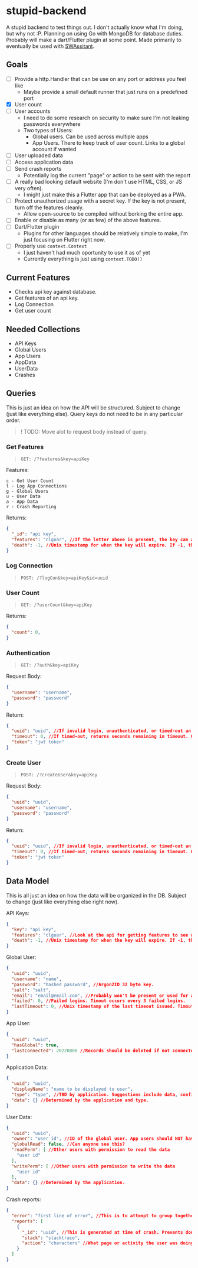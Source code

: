# stupid-backend

A stupid backend to test things out. I don't actually know what I'm doing, but why not :P. Planning on using Go with MongoDB for database duties. Probably will make a dart/Flutter plugin at some point. Made primarily to eventually be used with [SWAssitant](https://github.com/CalebQ42/SWAssistant).

## Goals

- [ ] Provide a http.Handler that can be use on any port or address you feel like
  - Maybe provide a small default runner that just runs on a predefined port
- [X] User count
- [ ] User accounts
  - I need to do some research on security to make sure I'm not leaking passwords everywhere
  - Two types of Users:
    - Global users. Can be used across multiple apps
    - App Users. There to keep track of user count. Links to a global account if wanted
- [ ] User uploaded data
- [ ] Access application data
- [ ] Send crash reports
  - Potentially log the current "page" or action to be sent with the report
- [ ] A really bad looking default website (I'm don't use HTML, CSS, or JS very often).
  - I might just make this a Flutter app that can be deployed as a PWA.
- [ ] Protect unauthorized usage with a secret key. If the key is not present, turn off the features cleanly.
  - Allow open-source to be compiled without borking the entire app.
- [ ] Enable or disable as many (or as few) of the above features.
- [ ] Dart/Flutter plugin
  - Plugins for other languages should be relatively simple to make, I'm just focusing on Flutter right now.
- [ ] Properly use `context.Context`
  - I just haven't had much oportunity to use it as of yet
  - Currently everything is just using `context.TODO()`

## Current Features

- Checks api key against database.
- Get features of an api key.
- Log Connection
- Get user count

## Needed Collections

- API Keys
- Global Users
- App Users
- AppData
- UserData
- Crashes

## Queries

This is just an idea on how the API will be structured. Subject to change (just like everything else). Query keys do not need to be in any particular order.

>! TODO: Move alot to request body instead of query.

### Get Features

> `GET: /?features&key=apiKey`

Features:

```text
c - Get User Count
l - Log App Connections
g - Global Users
u - User Data
a - App Data
r - Crash Reporting
```

Returns:

```JSON
{
  "_id": "api key",
  "features": "clguar", //If the letter above is present, the key can acces that feature.
  "death": -1, //Unix timestamp for when the key will expire. If -1, the key has no planned expiration. Subject to change.
}
```

### Log Connection

> `POST: /?logCon&key=apiKey&id=uuid`

### User Count

> `GET: /?userCount&key=apiKey`

Returns:

```JSON
{
  "count": 0,
}
```

### Authentication

> `GET: /?auth&key=apiKey`

Request Body:

```JSON
{
  "username": "username",
  "password": "password"
}
```

Return:

```JSON
{
  "uuid": "uuid", //If invalid login, unauthenticated, or timed-out an empty string is returned.
  "timeout": 0, //If timed-out, returns seconds remaining in timeout. Otherwise returns 0.
  "token": "jwt token"
}
```

### Create User

> `POST: /?createUser&key=apiKey`

Request Body:

```JSON
{
  "uuid": "uuid",
  "username": "username",
  "password": "password"
}
```

Return:

```JSON
{
  "uuid": "uuid", //If invalid login, unauthenticated, or timed-out an empty string is returned.
  "timeout": 0, //If timed-out, returns seconds remaining in timeout. Otherwise returns 0.
  "token": "jwt token"
}
```

## Data Model

This is all just an idea on how the data will be organized in the DB. Subject to change (just like everything else right now).

API Keys:

```JSON
{
  "key": "api key",
  "features": "clguar", //Look at the api for getting features to see what these mean.
  "death": -1, //Unix timestamp for when the key will expire. If -1, the key has no planned expiration (a key can be revoked at any point in time).
}
```

Global User:

```JSON
{
  "uuid": "uuid",
  "username": "name",
  "password": "hashed password", //Argon2ID 32 byte key.
  "salt": "salt",
  "email": "email@email.com", //Probably won't be present or used for a while. Only present to be used in the future for account recovery.
  "failed": 0, //Failed logins. Timout occurs every 3 failed logins.
  "lastTimeout": 0, //Unix timestamp of the last timeout issued. Timout is 3^((failed/3)-1) minutes, maxing out at 18 failed attempts for a little over 4 hours of timeout.
}
```

App User:

```JSON
{
  "uuid": "uuid",
  "hasGlobal": true,
  "lastConnected": 20220808 //Records should be deleted if not connected after 30 days. User data should only be deleted if the global account is deleted.
}
```

Application Data:

```JSON
{
  "uuid": "uuid",
  "displayName": "name to be displayed to user",
  "type": "type", //TBD by application. Suggestions include data, config.
  "data": {} //Determined by the application and type.
}
```

User Data:

```JSON
{
  "uuid": "uuid",
  "owner": "user id", //ID of the global user. App users should NOT have info stored.
  "globalRead": false, //Can anyone see this?
  "readPerm": [ //Other users with permission to read the data
    "user id"
  ],
  "writePerm": [ //Other users with permission to write the data
    "user id"
  ],
  "data": {} //Determined by the application.
}
```

Crash reports:

```JSON
{
  "error": "first line of error", //This is to attempt to group together multiple instances of the same error. Possible could become the _id. Possibly might need to be something different.
  "reports": [
    {
      "_id": "uuid", //This is generated at time of crash. Prevents double sending of crash reports (such as if the report needs to be sent on next app launch)
      "stack": "stacktrace",
      "action": "characters" //What page or activity the user was doing
    }
  ]
}
```
